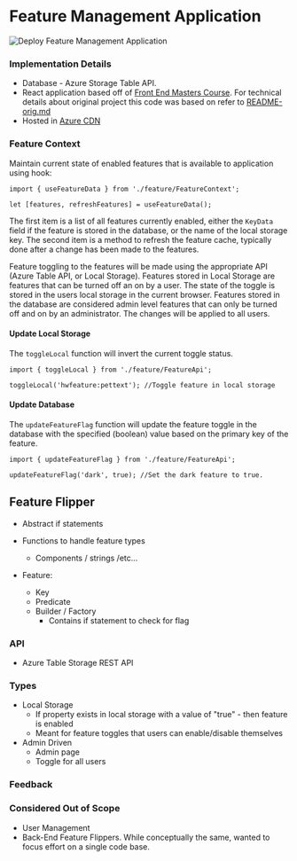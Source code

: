 # Feature Management Application
![Deploy Feature Management Application](https://github.com/derekjsnyder/FeatureManagement/workflows/Deploy%20Feature%20Management%20Application/badge.svg)

### Implementation Details
- Database - Azure Storage Table API.
- React application based off of [Front End Masters Course](https://bit.ly/react-v5).  For technical details about original project this code was based on refer to [README-orig.md](README-orig.md)
- Hosted in [Azure CDN](https://clinicalabendpointdev.azureedge.net)

### Feature Context
Maintain current state of enabled features that is available to application using hook:
```
import { useFeatureData } from './feature/FeatureContext';

let [features, refreshFeatures] = useFeatureData();
```

The first item is a list of all features currently enabled, either the `KeyData` field if the feature is stored in the database, or the name of the local storage key.  The second item is a method to refresh the feature cache, typically done after a change has been made to the features.

Feature toggling to the features will be made using the appropriate API (Azure Table API, or Local Storage).  Features stored in Local Storage are features that can be turned off an on by a user.  The state of the toggle is stored in the users local storage in the current browser.  Features stored in the database are considered admin level features that can only be turned off and on by an administrator.  The changes will be applied to all users.

#### Update Local Storage
The `toggleLocal` function will invert the current toggle status.
```
import { toggleLocal } from './feature/FeatureApi';

toggleLocal('hwfeature:pettext'); //Toggle feature in local storage
```

#### Update Database
The `updateFeatureFlag` function will update the feature toggle in the database with the specified (boolean) value based on the primary key of the feature.
```
import { updateFeatureFlag } from './feature/FeatureApi';

updateFeatureFlag('dark', true); //Set the dark feature to true.
```

## Feature Flipper
  - Abstract if statements
  - Functions to handle feature types
    - Components / strings /etc...

  - Feature:
    - Key
    - Predicate
    - Builder / Factory
        - Contains if statement to check for flag


### API
- Azure Table Storage REST API

### Types
- Local Storage
    - If property exists in local storage with a value of "true" - then feature is enabled
    - Meant for feature toggles that users can enable/disable themselves
- Admin Driven
    - Admin page
    - Toggle for all users

### Feedback

### Considered Out of Scope
- User Management
- Back-End Feature Flippers.  While conceptually the same, wanted to focus effort on a single code base.